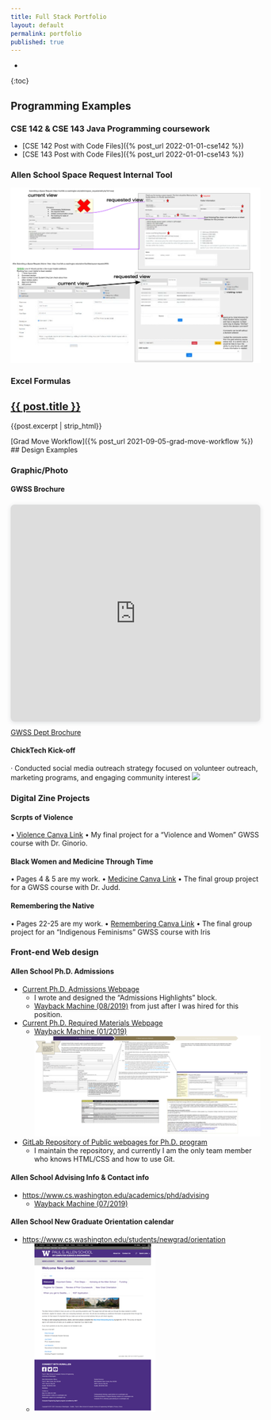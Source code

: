 ```yaml
---
title: Full Stack Portfolio
layout: default
permalink: portfolio
published: true
---
```

- 
{:toc}

## Programming Examples
### CSE 142 & CSE 143 Java Programming coursework
- [CSE 142 Post with Code Files]({% post_url 2022-01-01-cse142 %})
- [CSE 143 Post with Code Files]({% post_url 2022-01-01-cse143 %})

### Allen School Space Request Internal Tool
![Google Drawing of Space Request Internal Tool Updates](/assets/images/space-request.svg)

### Excel Formulas
<div class="article-list">
  <h2><a href="{% post_url 2021-09-05-grad-move-workflow %}">{{ post.title }}</a></h2>
  <p>{{post.excerpt | strip_html}}</p>
</div>
[Grad Move Workflow]({% post_url 2021-09-05-grad-move-workflow %})
## Design Examples

### Graphic/Photo

#### GWSS Brochure
<div style="position: relative; width: 100%; height: 0; padding-top: 77.2727%;
 padding-bottom: 48px; box-shadow: 0 2px 8px 0 rgba(63,69,81,0.16); margin-top: 1.6em; margin-bottom: 0.9em; overflow: hidden;
 border-radius: 8px; will-change: transform;">
  <iframe loading="lazy" style="position: absolute; width: 100%; height: 100%; top: 0; left: 0; border: none; padding: 0;margin: 0;"
    src="https:&#x2F;&#x2F;www.canva.com&#x2F;design&#x2F;DADV1LhF5ZE&#x2F;view?embed" allowfullscreen="allowfullscreen" allow="fullscreen">
  </iframe>
</div>
<a href="https:&#x2F;&#x2F;www.canva.com&#x2F;design&#x2F;DADV1LhF5ZE&#x2F;view?utm_content=DADV1LhF5ZE&amp;utm_campaign=designshare&amp;utm_medium=embeds&amp;utm_source=link" target="_blank" rel="noopener">GWSS Dept Brochure</a>

#### ChickTech Kick-off
·	Conducted social media outreach strategy focused on volunteer outreach, marketing programs, and engaging community interest
![](https://www.canva.com/design/DADHUoqqxOc/CoLGscz9HbhgijClbLS39A/view?utm_content=DADHUoqqxOc)

### Digital Zine Projects
#### Scrpts of Violence
•	[Violence Canva Link](https://www.canva.com/design/DAC4DcX0fzA/qZ3C8eJU7GC5U0JRG-ba3g/view)
•	My final project for a “Violence and Women” GWSS course with Dr. Ginorio.
#### Black Women and Medicine Through Time
•	Pages 4 & 5 are my work.
•	[Medicine Canva Link](https://www.canva.com/design/DADLj4HF1_o/T7SKV7apuPOSKK4t3WP2Bw/view)
•	The final group project for a GWSS course with Dr. Judd.
#### Remembering the Native
•	Pages 22-25 are my work.
•	[Remembering Canva Link](https://www.canva.com/design/DADJH0MD1Y8/kJX9VQA0CGXr_kW5bBoQVg/view)
•	The final group project for an “Indigenous Feminisms” GWSS course with Iris

### Front-end Web design
#### Allen School Ph.D. Admissions
- [Current Ph.D. Admissions Webpage](https://www.cs.washington.edu/academics/phd/admissions)
  - I wrote and designed the “Admissions Highlights” block.
  - [Wayback Machine (08/2019)](https://web.archive.org/web/20190826223420/www.cs.washington.edu/academics/phd/admissions) from just after I was hired for this position.
- [Current Ph.D. Required Materials Webpage](https://www.cs.washington.edu/academics/phd/admissions/required-materials)
  - [Wayback Machine (01/2019)](https://web.archive.org/web/20190107083907/https:/www.cs.washington.edu/academics/phd/admissions/required-materials)
![Google Drawing of Graduate Program Admissions Process](/assets/images/admissions-mockup.svg)
- [GitLab Repository of Public webpages for Ph.D. program](https://gitlab.cs.washington.edu/ellean/phd-public)
  - I maintain the repository, and currently I am the only team member who knows HTML/CSS and how to use Git.
#### Allen School Advising Info & Contact info
- https://www.cs.washington.edu/academics/phd/advising
  - [Wayback Machine (07/2019)](https://web.archive.org/web/20190702080054/https:/www.cs.washington.edu/academics/phd/advising)
#### Allen School New Graduate Orientation calendar
- https://www.cs.washington.edu/students/newgrad/orientation
  - ![Wayback Machine didn’t crawl this site](/assets/images/orig-orientation.png)
